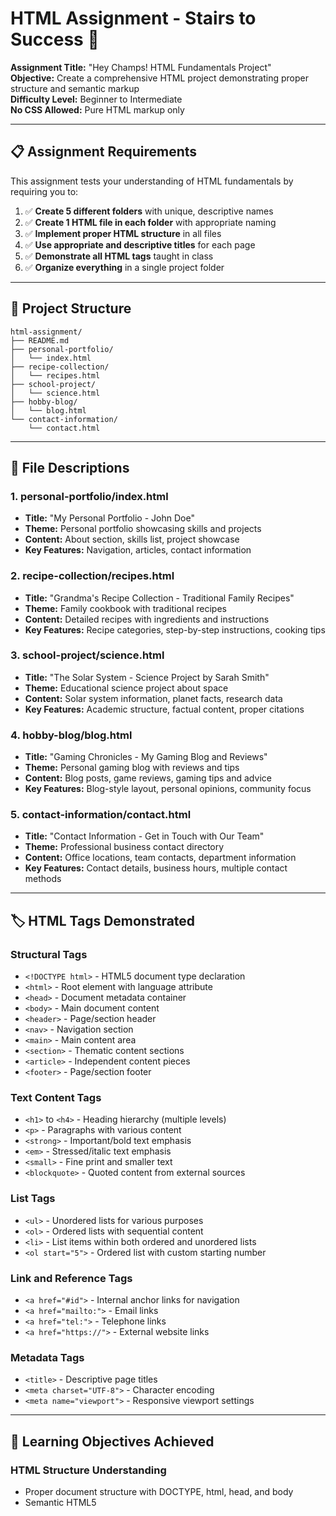 # HTML Assignment - Stairs to Success 🚀

**Assignment Title:** "Hey Champs! HTML Fundamentals Project"  
**Objective:** Create a comprehensive HTML project demonstrating proper structure and semantic markup  
**Difficulty Level:** Beginner to Intermediate  
**No CSS Allowed:** Pure HTML markup only

---

## 📋 Assignment Requirements

This assignment tests your understanding of HTML fundamentals by requiring you to:

1. ✅ **Create 5 different folders** with unique, descriptive names
2. ✅ **Create 1 HTML file in each folder** with appropriate naming
3. ✅ **Implement proper HTML structure** in all files
4. ✅ **Use appropriate and descriptive titles** for each page
5. ✅ **Demonstrate all HTML tags** taught in class
6. ✅ **Organize everything** in a single project folder

---

## 📁 Project Structure

```
html-assignment/
├── README.md
├── personal-portfolio/
│   └── index.html
├── recipe-collection/
│   └── recipes.html
├── school-project/
│   └── science.html
├── hobby-blog/
│   └── blog.html
└── contact-information/
    └── contact.html
```

---

## 📄 File Descriptions

### 1. **personal-portfolio/index.html**
- **Title:** "My Personal Portfolio - John Doe"
- **Theme:** Personal portfolio showcasing skills and projects
- **Content:** About section, skills list, project showcase
- **Key Features:** Navigation, articles, contact information

### 2. **recipe-collection/recipes.html**
- **Title:** "Grandma's Recipe Collection - Traditional Family Recipes"
- **Theme:** Family cookbook with traditional recipes
- **Content:** Detailed recipes with ingredients and instructions
- **Key Features:** Recipe categories, step-by-step instructions, cooking tips

### 3. **school-project/science.html**
- **Title:** "The Solar System - Science Project by Sarah Smith"
- **Theme:** Educational science project about space
- **Content:** Solar system information, planet facts, research data
- **Key Features:** Academic structure, factual content, proper citations

### 4. **hobby-blog/blog.html**
- **Title:** "Gaming Chronicles - My Gaming Blog and Reviews"
- **Theme:** Personal gaming blog with reviews and tips
- **Content:** Blog posts, game reviews, gaming tips and advice
- **Key Features:** Blog-style layout, personal opinions, community focus

### 5. **contact-information/contact.html**
- **Title:** "Contact Information - Get in Touch with Our Team"
- **Theme:** Professional business contact directory
- **Content:** Office locations, team contacts, department information
- **Key Features:** Contact details, business hours, multiple contact methods

---

## 🏷️ HTML Tags Demonstrated

### **Structural Tags**
- `<!DOCTYPE html>` - HTML5 document type declaration
- `<html>` - Root element with language attribute
- `<head>` - Document metadata container
- `<body>` - Main document content
- `<header>` - Page/section header
- `<nav>` - Navigation section
- `<main>` - Main content area
- `<section>` - Thematic content sections
- `<article>` - Independent content pieces
- `<footer>` - Page/section footer

### **Text Content Tags**
- `<h1>` to `<h4>` - Heading hierarchy (multiple levels)
- `<p>` - Paragraphs with various content
- `<strong>` - Important/bold text emphasis
- `<em>` - Stressed/italic text emphasis
- `<small>` - Fine print and smaller text
- `<blockquote>` - Quoted content from external sources

### **List Tags**
- `<ul>` - Unordered lists for various purposes
- `<ol>` - Ordered lists with sequential content
- `<li>` - List items within both ordered and unordered lists
- `<ol start="5">` - Ordered list with custom starting number

### **Link and Reference Tags**
- `<a href="#id">` - Internal anchor links for navigation
- `<a href="mailto:">` - Email links
- `<a href="tel:">` - Telephone links
- `<a href="https://">` - External website links

### **Metadata Tags**
- `<title>` - Descriptive page titles
- `<meta charset="UTF-8">` - Character encoding
- `<meta name="viewport">` - Responsive viewport settings

---

## 🎯 Learning Objectives Achieved

### **HTML Structure Understanding**
- Proper document structure with DOCTYPE, html, head, and body
- Semantic HTML5
